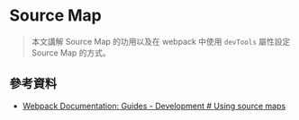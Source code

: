 # Source Map

> 本文講解 Source Map 的功用以及在 webpack 中使用 `devTools` 屬性設定 Source Map 的方式。

## 參考資料

- [Webpack Documentation: Guides - Development # Using source maps](https://webpack.js.org/guides/development/#using-source-maps)
